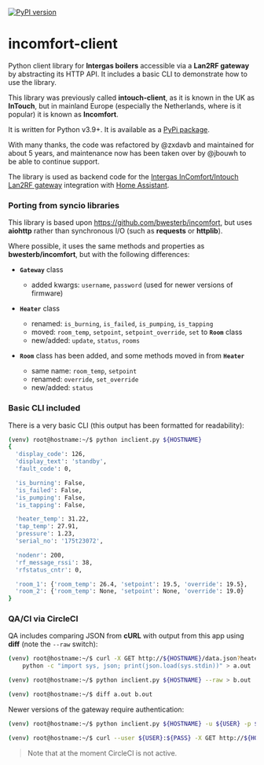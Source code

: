 [![PyPI version](https://badge.fury.io/py/incomfort-client.svg)](https://badge.fury.io/py/incomfort-client)

# incomfort-client

Python client library for **Intergas boilers** accessible via a **Lan2RF gateway** by abstracting its HTTP API. It includes a basic CLI to demonstrate how to use the library.

This library was previously called **intouch-client**, as it is known in the UK as **InTouch**, but in mainland Europe (especially the Netherlands, where is it popular) it is known as **Incomfort**.

It is written for Python v3.9+. It is available as a [PyPi package](https://pypi.org/project/incomfort-client/).

With many thanks, the code was refactored by @zxdavb and maintained for about 5 years, and maintenance now has been taken over by @jbouwh to be able to continue support.

The library is used as backend code for the [Intergas InComfort/Intouch Lan2RF gateway](https://www.home-assistant.io/integrations/incomfort/) integration with [Home Assistant](https://www.home-assistant.io/).

### Porting from syncio libraries

This library is based upon https://github.com/bwesterb/incomfort, but uses **aiohttp** rather than synchronous I/O (such as **requests** or **httplib**).

Where possible, it uses the same methods and properties as **bwesterb/incomfort**, but with the following differences:

- **`Gateway`** class

  - added kwargs: `username`, `password` (used for newer versions of firmware)

- **`Heater`** class

  - renamed: `is_burning`, `is_failed`, `is_pumping`, `is_tapping`
  - moved: `room_temp`, `setpoint`, `setpoint_override`, `set` to **`Room`** class
  - new/added: `update`, `status`, `rooms`

- **`Room`** class has been added, and some methods moved in from **`Heater`**
  - same name: `room_temp`, `setpoint`
  - renamed: `override`, `set_override`
  - new/added: `status`

### Basic CLI included

There is a very basic CLI (this output has been formatted for readability):

```bash
(venv) root@hostname:~/$ python inclient.py ${HOSTNAME}
{
  'display_code': 126,
  'display_text': 'standby',
  'fault_code': 0,

  'is_burning': False,
  'is_failed': False,
  'is_pumping': False,
  'is_tapping': False,

  'heater_temp': 31.22,
  'tap_temp': 27.91,
  'pressure': 1.23,
  'serial_no': '175t23072',

  'nodenr': 200,
  'rf_message_rssi': 38,
  'rfstatus_cntr': 0,

  'room_1': {'room_temp': 26.4, 'setpoint': 19.5, 'override': 19.5},
  'room_2': {'room_temp': None, 'setpoint': None, 'override': 19.0}
}
```

### QA/CI via CircleCI

QA includes comparing JSON from **cURL** with output from this app using **diff** (note the `--raw` switch):

```bash
(venv) root@hostname:~/$ curl -X GET http://${HOSTNAME}/data.json?heater=0 | \
    python -c "import sys, json; print(json.load(sys.stdin))" > a.out

(venv) root@hostname:~/$ python inclient.py ${HOSTNAME} --raw > b.out

(venv) root@hostname:~/$ diff a.out b.out
```

Newer versions of the gateway require authentication:

```bash
(venv) root@hostname:~/$ python inclient.py ${HOSTNAME} -u ${USER} -p ${PASS}

(venv) root@hostname:~/$ curl --user ${USER}:${PASS} -X GET http://${HOSTNAME}/protect/data.json?heater=0
```

> Note that at the moment CircleCI is not active.

